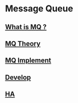 # Message Queue

## [What is MQ ?](WhatIs.md)

## [MQ Theory ](theory/README.md)


## [MQ Implement](implement/README.md)

## [Develop](dev/README.md)


## [HA](HA/README.md)